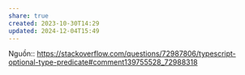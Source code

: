 ```yaml
---
share: true
created: 2023-10-30T14:29
updated: 2024-12-04T15:49
---
```

Nguồn:: https://stackoverflow.com/questions/72987806/typescript-optional-type-predicate#comment139755528_72988318